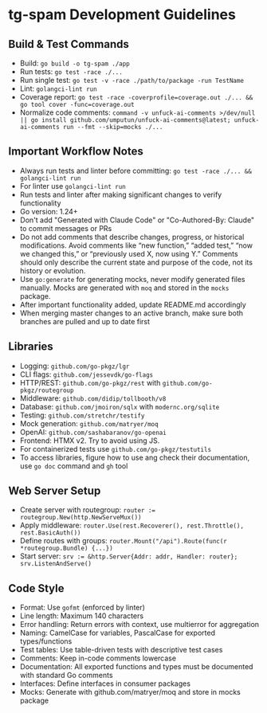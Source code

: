 # tg-spam Development Guidelines

## Build & Test Commands
- Build: `go build -o tg-spam ./app`
- Run tests: `go test -race ./...`
- Run single test: `go test -v -race ./path/to/package -run TestName`
- Lint: `golangci-lint run`
- Coverage report: `go test -race -coverprofile=coverage.out ./... && go tool cover -func=coverage.out`
- Normalize code comments: `command -v unfuck-ai-comments >/dev/null || go install github.com/umputun/unfuck-ai-comments@latest; unfuck-ai-comments run --fmt --skip=mocks ./...`

## Important Workflow Notes
- Always run tests and linter before committing: `go test -race ./... && golangci-lint run`
- For linter use `golangci-lint run`
- Run tests and linter after making significant changes to verify functionality
- Go version: 1.24+
- Don't add "Generated with Claude Code" or "Co-Authored-By: Claude" to commit messages or PRs
- Do not add comments that describe changes, progress, or historical modifications. Avoid comments like “new function,” “added test,” “now we changed this,” or “previously used X, now using Y.” Comments should only describe the current state and purpose of the code, not its history or evolution.
- Use `go:generate` for generating mocks, never modify generated files manually. Mocks are generated with `moq` and stored in the `mocks` package.
- After important functionality added, update README.md accordingly
- When merging master changes to an active branch, make sure both branches are pulled and up to date first

## Libraries
- Logging: `github.com/go-pkgz/lgr`
- CLI flags: `github.com/jessevdk/go-flags`
- HTTP/REST: `github.com/go-pkgz/rest` with `github.com/go-pkgz/routegroup`
- Middleware: `github.com/didip/tollbooth/v8`
- Database: `github.com/jmoiron/sqlx` with `modernc.org/sqlite`
- Testing: `github.com/stretchr/testify`
- Mock generation: `github.com/matryer/moq`
- OpenAI: `github.com/sashabaranov/go-openai`
- Frontend: HTMX v2. Try to avoid using JS.
- For containerized tests use `github.com/go-pkgz/testutils`
- To access libraries, figure how to use ang check their documentation, use `go doc` command and `gh` tool

## Web Server Setup
- Create server with routegroup: `router := routegroup.New(http.NewServeMux())`
- Apply middleware: `router.Use(rest.Recoverer(), rest.Throttle(), rest.BasicAuth())`
- Define routes with groups: `router.Mount("/api").Route(func(r *routegroup.Bundle) {...})`
- Start server: `srv := &http.Server{Addr: addr, Handler: router}; srv.ListenAndServe()`

## Code Style
- Format: Use `gofmt` (enforced by linter)
- Line length: Maximum 140 characters
- Error handling: Return errors with context, use multierror for aggregation
- Naming: CamelCase for variables, PascalCase for exported types/functions
- Test tables: Use table-driven tests with descriptive test cases
- Comments: Keep in-code comments lowercase
- Documentation: All exported functions and types must be documented with standard Go comments
- Interfaces: Define interfaces in consumer packages
- Mocks: Generate with github.com/matryer/moq and store in mocks package
